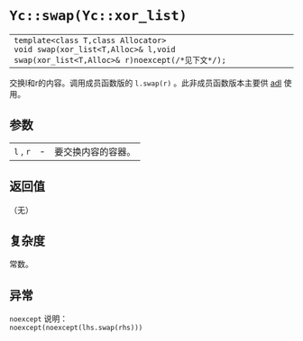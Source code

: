 # `Yc::swap(Yc::xor_list)`

|||
|:-|:-|
|`template<class T,class Allocator>`<br>`void swap(xor_list<T,Alloc>& l,void swap(xor_list<T,Alloc>& r)noexcept(/*见下文*/);`||

交换l和r的内容。调用成员函数版的 `l.swap(r)` 。此非成员函数版本主要供 [adl](https://zh.cppreference.com/w/cpp/language/adl) 使用。

## 参数

||||
|-:|-|:-|
|`l` , `r`|-|要交换内容的容器。|

## 返回值

（无）

## 复杂度

常数。

## 异常

`noexcept` 说明：  
`noexcept(noexcept(lhs.swap(rhs)))`
